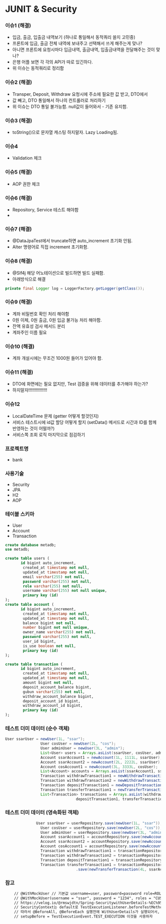 # JUNIT & Security

### 이슈1 (해결)
- 입금, 출금, 입출금 내역보기 (하나로 통일해서 동적쿼리 쓸지 고민중)
- 프론트에 입금, 출금 전체 내역에 보내주고 선택해서 쓰게 해주는게 맞나?
- 아니면 프론트에 요청시마다 입금내역, 출금내역, 입출금내역을 전달해주는 것이 맞나?
- 은행 어플 보면 각 각의 API가 따로 있긴하다.
- 위 이슈는 동적쿼리로 정리함 

### 이슈2 (해결)
- Transper, Deposit, Withdraw 요청시에 주소에 필요한 값 받고, DTO에서 
- 값 빼고, DTO 통일해서 하나의 컨트롤러로 처리하기
- 위 이슈는 DTO 통일 불가능함. null값이 들어와서 - 기존 유지함. 

### 이슈3 (해결)
- toString()으로 문자열 캐스팅 하지말자. Lazy Loading됨.

### 이슈4
- Validation 체크
  
### 이슈5 (해결)
- AOP 권한 체크

### 이슈6 (해결)
- Repository, Service 테스트 해야함
- 
### 이슈7 (해결)
- @DataJpaTest에서 truncate하면 auto_increment 초기화 안됨.
- Alter 명령어로 직접 increment 초기화함. 

### 이슈8 (해결)
- @Slf4j 해당 어노테이션으로 빌드하면 빌드 실패함.
- 아래방식으로 해결
```java
private final Logger log = LoggerFactory.getLogger(getClass());
```

### 이슈9 (해결)
- 계좌 비밀번호 확인 처리 해야함
- 0원 이체, 0원 출금, 0원 입금 불가능 처리 해야함.
- 잔액 유효성 검사 메서드 분리
- 계좌주인 이름 필요

### 이슈10 (해결)
- 계좌 개설시에는 무조건 1000원 들어가 있어야 함.

### 이슈11 (해결)
- DTO에 화면에는 필요 없지만, Test 검증을 위해 데이터를 추가해야 하는가?
- 하지말자!!!!!!!!!!!!!!!

### 이슈12
- LocalDateTime 문제 (getter 어떻게 할것인지)
- 서비스 테스트시에 id값 할당 어떻게 할지 (setData() 메서드로 시간과 ID를 함께 반영하는 것이 어떨까?)
- 서비스쪽 조회 로직 마지막으로 점검하기
 
### 프로젝트명
- bank

### 사용기술
- Security
- JPA
- H2
- AOP

### 테이블 스키마
- User 
- Account
- Transaction

```sql
create database metadb;
use metadb;

create table users (
       id bigint auto_increment,
        created_at timestamp not null,
        updated_at timestamp not null,
        email varchar(255) not null,
        password varchar(255) not null,
        role varchar(255) not null,
        username varchar(255) not null unique,
        primary key (id)
);
create table account (
       id bigint auto_increment,
        created_at timestamp not null,
        updated_at timestamp not null,
        balance bigint not null,
        number bigint not null unique,
        owner_name varchar(255) not null,
        password varchar(255) not null,
        user_id bigint,
        is_use boolean not null,
        primary key (id)
);

create table transaction (
       id bigint auto_increment,
        created_at timestamp not null,
        updated_at timestamp not null,
        amount bigint not null,
        deposit_account_balance bigint,
        gubun varchar(255) not null,
        withdraw_account_balance bigint,
        deposit_account_id bigint,
        withdraw_account_id bigint,
        primary key (id)
);
```

### 테스트 더미 데이터 (순수 객체)
```java
User ssarUser = newUser(1L, "ssar");
                User cosUser = newUser(2L, "cos");
                User adminUser = newUser(3L, "admin");
                List<User> users = Arrays.asList(ssarUser, cosUser, adminUser);
                Account ssarAccount1 = newAccount(1L, 1111L, ssarUser);
                Account ssarAccount2 = newAccount(2L, 2222L, ssarUser);
                Account cosAccount1 = newAccount(3L, 3333L, cosUser);
                List<Account> accounts = Arrays.asList(ssarAccount1, ssarAccount2, cosAccount1);
                Transaction withdrawTransaction1 = newWithdrawTransaction(1L, ssarAccount1);
                Transaction withdrawTransaction2 = newWithdrawTransaction(2L, ssarAccount1);
                Transaction depositTransaction1 = newDepositTransaction(3L, ssarAccount1);
                Transaction transferTransaction1 = newTransferTransaction(4L, ssarAccount1, cosAccount1);
                List<Transaction> transactions = Arrays.asList(withdrawTransaction1, withdrawTransaction2,
                                depositTransaction1, transferTransaction1);
```

### 테스트 더미 데이터 (영속화된 객체)
```java
              User ssarUser = userRepository.save(newUser(1L, "ssar"));
                User cosUser = userRepository.save(newUser(2L, "cos"));
                User adminUser = userRepository.save(newUser(3L, "admin"));
                Account ssarAccount1 = accountRepository.save(newAccount(1L, 1111L, ssarUser));
                Account ssarAccount2 = accountRepository.save(newAccount(2L, 2222L, ssarUser));
                Account cosAccount1 = accountRepository.save(newAccount(3L, 3333L, cosUser));
                Transaction withdrawTransaction1 = transactionRepository.save(newWithdrawTransaction(1L, ssarAccount1));
                Transaction withdrawTransaction2 = transactionRepository.save(newWithdrawTransaction(2L, ssarAccount1));
                Transaction depositTransaction1 = transactionRepository.save(newDepositTransaction(3L, ssarAccount1));
                Transaction transferTransaction1 = transactionRepository
                                .save(newTransferTransaction(4L, ssarAccount1, cosAccount1));
```

### 참고
```txt
    // @WithMockUser // 기본값 username=user, password=password role=ROLE_USER
    // @WithMockUser(username = "ssar", password = "1234", roles = "CUSTOMER")
    // https://velog.io/@rmswjdtn/Spring-SecuritywithUserDetails-%EC%95%8C%EC%95%84%EB%B3%B4%EA%B8%B0
    // SecurityContext는 default로 TestExecutionListener.beforeTestMethod로 설정이 되어있습니다.
    // 따라서 @BeforeAll, @BeforeEach 실행전에 WithUserDetails가 실행되어서, DB에 User가 생기기전에 실행됨
    // setupBefore = TestExecutionEvent.TEST_EXECUTION 이것을 사용하자
```